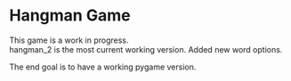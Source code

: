 # Hangman Game
This game is a work in progress.  
hangman_2 is the most current working version.  Added new word options.

The end goal is to have a working pygame version.
